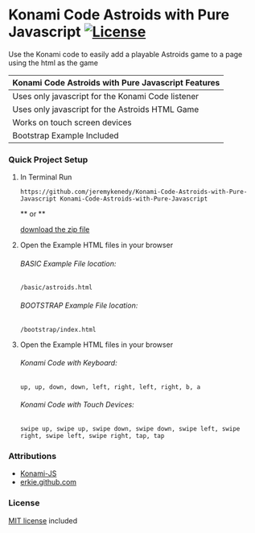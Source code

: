 # Konami Code Astroids with Pure Javascript [![License](https://poser.pugx.org/laravel/framework/license.svg)]()

Use the Konami code to easily add a playable Astroids game to a page using the html as the game

| Konami Code Astroids with Pure Javascript Features |
| :------------ |
| Uses only javascript for the Konami Code listener |
| Uses only javascript for the Astroids HTML Game |
| Works on touch screen devices |
| Bootstrap Example Included |

### Quick Project Setup

1. In Terminal Run

	`https://github.com/jeremykenedy/Konami-Code-Astroids-with-Pure-Javascript Konami-Code-Astroids-with-Pure-Javascript`

	** or **

    [download the zip file](https://github.com/jeremykenedy/Konami-Code-Astroids-with-Pure-Javascript/archive/master.zip)

2. Open the Example HTML files in your browser

	###### BASIC Example File location:

	`/basic/astroids.html`

	###### BOOTSTRAP Example File location:

    `/bootstrap/index.html`

3. Open the Example HTML files in your browser

	###### Konami Code with Keyboard:

	`up, up, down, down, left, right, left, right, b, a`

	###### Konami Code with Touch Devices:
	`swipe up, swipe up, swipe down, swipe down, swipe left, swipe right, swipe left, swipe right, tap, tap`


### Attributions
* [Konami-JS](https://github.com/snaptortoise/konami-js)
* [erkie.github.com](https://github.com/erkie/erkie.github.com)

### License
[MIT license](https://github.com/jeremykenedy/Konami-Code-Astroids-with-Pure-Javascript/blob/master/LICENSE) included
